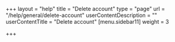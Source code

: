 +++
layout = "help"
title = "Delete account"
type = "page"
url = "/help/general/delete-account"
userContentDescription = ""
userContentTitle = "Delete account"
[menu.sidebar11]
weight = 3

+++
